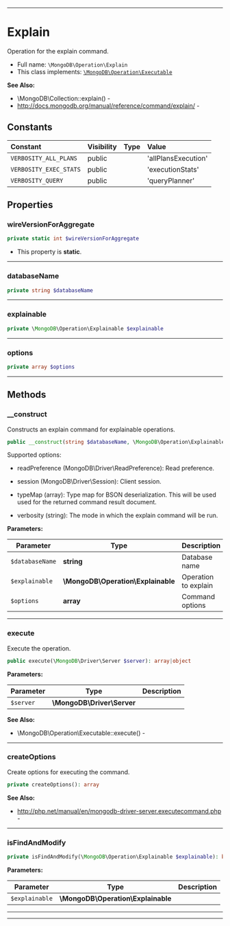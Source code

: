 ***

# Explain

Operation for the explain command.

* Full name: `\MongoDB\Operation\Explain`
* This class implements:
  [`\MongoDB\Operation\Executable`](./Executable.md)

**See Also:**

* \MongoDB\Collection::explain() -
* http://docs.mongodb.org/manual/reference/command/explain/ -

## Constants

| Constant | Visibility | Type | Value |
|:---------|:-----------|:-----|:------|
|`VERBOSITY_ALL_PLANS`|public| |&#039;allPlansExecution&#039;|
|`VERBOSITY_EXEC_STATS`|public| |&#039;executionStats&#039;|
|`VERBOSITY_QUERY`|public| |&#039;queryPlanner&#039;|

## Properties

### wireVersionForAggregate

```php
private static int $wireVersionForAggregate
```

* This property is **static**.

***

### databaseName

```php
private string $databaseName
```

***

### explainable

```php
private \MongoDB\Operation\Explainable $explainable
```

***

### options

```php
private array $options
```

***

## Methods

### __construct

Constructs an explain command for explainable operations.

```php
public __construct(string $databaseName, \MongoDB\Operation\Explainable $explainable, array $options = []): mixed
```

Supported options:

* readPreference (MongoDB\Driver\ReadPreference): Read preference.

* session (MongoDB\Driver\Session): Client session.

* typeMap (array): Type map for BSON deserialization. This will be used
  used for the returned command result document.

* verbosity (string): The mode in which the explain command will be run.

**Parameters:**

| Parameter | Type | Description |
|-----------|------|-------------|
| `$databaseName` | **string** | Database name |
| `$explainable` | **\MongoDB\Operation\Explainable** | Operation to explain |
| `$options` | **array** | Command options |

***

### execute

Execute the operation.

```php
public execute(\MongoDB\Driver\Server $server): array|object
```

**Parameters:**

| Parameter | Type | Description |
|-----------|------|-------------|
| `$server` | **\MongoDB\Driver\Server** |  |

**See Also:**

* \MongoDB\Operation\Executable::execute() -

***

### createOptions

Create options for executing the command.

```php
private createOptions(): array
```

**See Also:**

* http://php.net/manual/en/mongodb-driver-server.executecommand.php -

***

### isFindAndModify

```php
private isFindAndModify(\MongoDB\Operation\Explainable $explainable): bool
```

**Parameters:**

| Parameter | Type | Description |
|-----------|------|-------------|
| `$explainable` | **\MongoDB\Operation\Explainable** |  |

***


***

